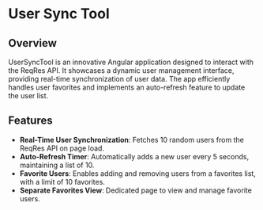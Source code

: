 # User Sync Tool

## Overview
UserSyncTool is an innovative Angular application designed to interact with the ReqRes API. It showcases a dynamic user management interface, providing real-time synchronization of user data. The app efficiently handles user favorites and implements an auto-refresh feature to update the user list.

## Features
- **Real-Time User Synchronization**: Fetches 10 random users from the ReqRes API on page load.
- **Auto-Refresh Timer**: Automatically adds a new user every 5 seconds, maintaining a list of 10.
- **Favorite Users**: Enables adding and removing users from a favorites list, with a limit of 10 favorites.
- **Separate Favorites View**: Dedicated page to view and manage favorite users.


